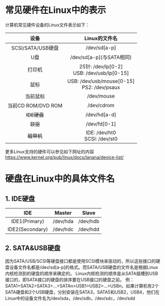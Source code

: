 # 常见硬件在Linux中的表示
计算机常见硬件设备的Linux文件表示如下：

|设备|Linux的文件名|
|:-:|:-:|
|SCSI/SATA/USB硬盘|/dev/sd[a-p]|
|U盘|/dev/sd[a-p]\(与SATA相同\)|
|打印机|25针: /dev/lp[0-2]<br>USB: /dev/usb/lp[0-15]|
|鼠标|USB: /dev/usb/mouse[0-15]<br>PS2: /dev/psaux|
|当前鼠标|/dev/mouse|
|当前CD ROM/DVD ROM|/dev/cdrom|
|~~IDE硬盘~~|/dev/hd[a-d]|
|~~软驱~~|/dev/fd[0-1]|
|~~磁带机~~|IDE: /dev/ht0<br>SCSI: /dev/st0|

更多Linux支持的硬件可以参见如下网址的内容
https://www.kernel.org/pub/linux/docs/lanana/device-list/

# 硬盘在Linux中的具体文件名
## 1. IDE硬盘
|IDE|Master|Slave|
|:-:|:-:|:-:|
|IDE1(Primary)|/dev/hda|/dev/hdb|
|IDE2(Secondary)|/dev/hdc|/dev/hdd|

## 2. SATA&USB硬盘
因为SATA/USB/SCSI等硬盘接口都是使用SCSI模块来驱动的，所以这些接口的硬盘设备文件名都是/dev/sd[a-p]的格式。而SATA/USB硬盘的文件名是根据Linux内核检测到的硬盘的顺序来确定的。
Linux内核检测的顺序是从SATA插槽到USB接口的，即SATA接口的硬盘的排序要在USB接口的硬盘之前。
例：SATA1>SATA2>SATA3>...>SATAn>USB1>USB2>...>USBn，如果计算机有2个SATA硬盘和2个USB硬盘，分别安装在SATA3，SATA5和USB2，USB4，他们在Linux中的设备文件名为/dev/sda，/dev/sdb，/dev/sdc，/dev/sdd
